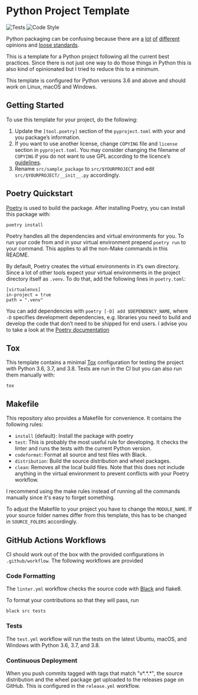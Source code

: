 # Python Project Template

![Tests](https://github.com/digital-bauhaus/python-template/workflows/Tests/badge.svg)
![Code Style](https://github.com/digital-bauhaus/python-template/workflows/Code%20Style/badge.svg)

Python packaging can be confusing because there are [a][borini] [lot][yeaw]
[of][bernat] [different][smith] opinions and [loose standards][pep518].

This is a template for a Python project following all the current best
practices. Since there is not just one way to do those things in Python this
is also kind of opinionated but I tried to reduce this to a minimum.

This template is configured for Python versions 3.6 and above and should work on
Linux, macOS and Windows.

## Getting Started

To use this template for your project, do the following:

1. Update the `[tool.poetry]` section of the `pyproject.toml` with your and you
   package’s information.
2. If you want to use another license, change `COPYING` file and `license`
   section in `pyproject.toml`. You may consider changing the filename of
   `COPYING` if you do not want to use GPL according to the licence’s
   [guidelines][so-licences].
3. Rename `src/sample_package` to `src/$YOURPROJECT` and edit
   `src/$YOURPROJECT/__init__.py` accordingly.

## Poetry Quickstart

[Poetry](https://poetry.eustace.io/) is used to build the package. After
installing Poetry, you can install this package with:

    poetry install

Poetry handles all the dependencies and virtual environments for you. To run
your code from and in your virtual environment prepend `poetry run` to your
command. This applies to all the non-Make commands in this README.

By default, Poetry creates the virtual environments in it’s own directory.
Since a lot of other tools expect your virtual environments in the project
directory itself as `.venv`. To do that, add the following lines in
`poetry.toml`:

    [virtualenvs]
    in-project = true
    path = ".venv"

You can add dependencies with `poetry [-D] add $DEPENDENCY_NAME`, where `-D`
specifies development dependencies, e.g. libraries you need to build and
develop the code that don’t need to be shipped for end users. I advise you to
take a look at the [Poetry documentation][poetry documentation]

## Tox

This template contains a minimal [Tox](https://tox.readthedocs.io/en/latest/)
configuration for testing the project with Python 3.6, 3.7, and 3.8. Tests are
run in the CI but you can also run them manually with:

    tox

## Makefile

This repository also provides a Makefile for convenience. It contains the
following rules:

* `install` (default): Install the package with poetry
* `test`: This is probably the most useful rule for developing. It checks the
          linter and runs the tests with the current Python version.
* `codeformat`: Format all source and test files with Black.
* `distribution`: Build the source distribution and wheel packages.
* `clean`: Removes all the local build files. Note that this does not include
           anything in the virtual environment to prevent conflicts with your
           Poetry workflow.

I recommend using the make rules instead of running all the commands manually
since it's easy to forget something.

To adjust the Makefile to your project you have to change the `MODULE_NAME`. If
your source folder names differ from this template, this has to be changed in
`SOURCE_FOLERS` accordingly.

## GitHub Actions Workflows

CI should work out of the box with the provided configurations in
`.github/workflow`. The following workflows are provided

### Code Formatting

The `linter.yml` workflow checks the source code with [Black][black] and flake8.

To format your contributions so that they will pass, run

    black src tests

### Tests

The `test.yml` workflow will run the tests on the latest Ubuntu, macOS, and
Windows with Python 3.6, 3.7, and 3.8.

### Continuous Deployment

When you push commits tagged with tags that match "v\*.\*.\*", the source
distribution and the wheel package get uploaded to the releases page on GitHub.
This is configured in the `release.yml` workflow.

[borini]: https://stefanoborini.com/current-status-of-python-packaging/
[yeaw]: https://dan.yeaw.me/posts/python-packaging-with-poetry-and-briefcase/
[bernat]: https://www.bernat.tech/pep-517-and-python-packaging/
[smith]: https://medium.com/@grassfedcode/goodbye-virtual-environments-b9f8115bc2b6
[pep518]: https://www.python.org/dev/peps/pep-0518/
[poetry documentation]: https://python-poetry.org/docs/basic-usage/
[black]: https://github.com/python/black
[so-licences]: https://stackoverflow.com/a/5678716
